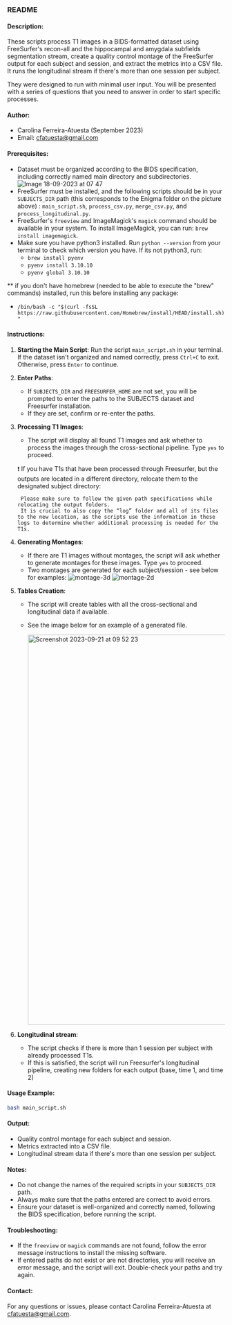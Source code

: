 ### README

#### Description:
These scripts process T1 images in a BIDS-formatted dataset using FreeSurfer's recon-all and the hippocampal and amygdala subfields segmentation stream, create a quality control montage of the FreeSurfer output for each subject and session, and extract the metrics into a CSV file. It runs the longitudinal stream if there's more than one session per subject.

They were designed to run with minimal user input. You will be presented with a series of questions that you need to answer in order to start specific processes. 

#### Author:
- Carolina Ferreira-Atuesta (September 2023)
- Email: cfatuesta@gmail.com

#### Prerequisites:
- Dataset must be organized according to the BIDS specification, including correctly named main directory and subdirectories.
  ![Image 18-09-2023 at 07 47](https://github.com/cfatuesta/ENIGMA/assets/42354106/2b7a68fc-4eb7-4d45-9283-e2142f4b0859)
- FreeSurfer must be installed, and the following scripts should be in your `SUBJECTS_DIR` path (this corresponds to the Enigma folder on the picture above) : `main_script.sh`, `process_csv.py`, `merge_csv.py`, and `process_longitudinal.py`.
- FreeSurfer's `freeview` and ImageMagick's `magick` command should be available in your system. To install ImageMagick, you can run: `brew install imagemagick`.
- Make sure you have python3 installed. Run `python --version` from your terminal to check which version you have. If its not python3, run:
  - `brew install pyenv`
  - `pyenv install 3.10.10`
  - `pyenv global 3.10.10`

** if you don't have homebrew (needed to be able to execute the "brew" commands) installed, run this before installing any package:
  - `/bin/bash -c "$(curl -fsSL https://raw.githubusercontent.com/Homebrew/install/HEAD/install.sh)"`

#### Instructions:

1. **Starting the Main Script**:
   Run the script `main_script.sh` in your terminal. If the dataset isn't organized and named correctly, press `Ctrl+C` to exit. Otherwise, press `Enter` to continue.

2. **Enter Paths**:
   - If `SUBJECTS_DIR` and `FREESURFER_HOME` are not set, you will be prompted to enter the paths to the SUBJECTS dataset and Freesurfer installation.
   - If they are set, confirm or re-enter the paths.

3. **Processing T1 Images**:
   - The script will display all found T1 images and ask whether to process the images through the cross-sectional pipeline. Type `yes` to proceed.

    ❗️ 	If you have T1s that have been processed through Freesurfer, but the outputs are located in a different directory, relocate them to the designated subject directory: 

        Please make sure to follow the given path specifications while relocating the output folders.
        It is crucial to also copy the “log” folder and all of its files to the new location, as the scripts use the information in these logs to determine whether additional processing is needed for the T1s.

4. **Generating Montages**:
   - If there are T1 images without montages, the script will ask whether to generate montages for these images. Type `yes` to proceed.
   - Two montages are generated for each subject/session - see below for examples:
     ![montage-3d](https://github.com/cfatuesta/ENIGMA/assets/42354106/15cd17f8-269a-4f8a-9953-2d88a9b00b8d)
      ![montage-2d](https://github.com/cfatuesta/ENIGMA/assets/42354106/82049d88-13a3-4ab8-963a-92ca5d40575d)


5. **Tables Creation**:
   - The script will create tables with all the cross-sectional and longitudinal data if available.
   - See the image below for an example of a generated file. 
   
      <img width="901" alt="Screenshot 2023-09-21 at 09 52 23" src="https://github.com/cfatuesta/ENIGMA/assets/42354106/9be972e4-eb75-48de-89ce-ddd4bff44b1b">

7. **Longitudinal stream**:
   - The script checks if there is more than 1 session per subject with already processed T1s.
   - If this is satisfied, the script will run Freesurfer's longitudinal pipeline, creating new folders for each output (base, time 1, and time 2)

#### Usage Example:
```sh
bash main_script.sh 
```

#### Output:
- Quality control montage for each subject and session.
- Metrics extracted into a CSV file.
- Longitudinal stream data if there's more than one session per subject.

#### Notes:
- Do not change the names of the required scripts in your `SUBJECTS_DIR` path.
- Always make sure that the paths entered are correct to avoid errors.
- Ensure your dataset is well-organized and correctly named, following the BIDS specification, before running the script.

#### Troubleshooting:
- If the `freeview` or `magick` commands are not found, follow the error message instructions to install the missing software.
- If entered paths do not exist or are not directories, you will receive an error message, and the script will exit. Double-check your paths and try again.

#### Contact:
For any questions or issues, please contact Carolina Ferreira-Atuesta at cfatuesta@gmail.com.

